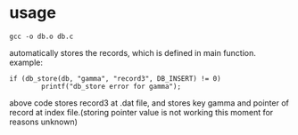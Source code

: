 # usage
```
gcc -o db.o db.c
```

automatically stores the records, which is defined in main function.   
example:   
```
if (db_store(db, "gamma", "record3", DB_INSERT) != 0)
		printf("db_store error for gamma");
```
above code stores record3 at .dat file, and stores key gamma and pointer of record at index file.(storing pointer value is not working this moment for reasons unknown)

